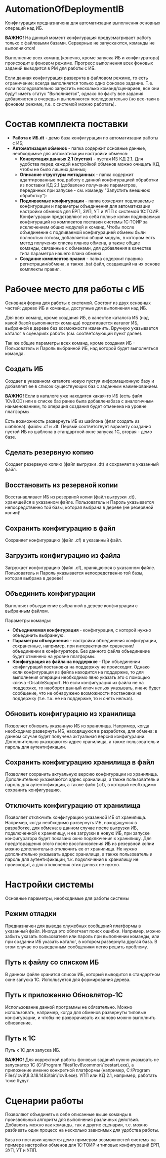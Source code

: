 ﻿# AutomationOfDeploymentIB
Конфигурация предназначена для автоматизации выполнения основных операций над ИБ.

**ВАЖНО!** На данный момент конфигурация предусматривает работу только с файловыми базами. Серверные не запускаются, команды не выполняются!

Выполнение всех команд (конечно, кроме запуска ИБ и конфигуратора) происходит в фоновом режиме. Прогресс выполнения всех фоновых заданий выводится в РМ для работы с ИБ.

Если данная конфигурация развернта в файловом режиме, то есть ограничение: всегда выполняется только одно фоновое задание. Т.е. если последовательно запустить несколько команд/сценариев, все они будут иметь статус "Выполняется", однако по факту все задания добавляются в очередь и выполняются последовательно (но все-таки в фоновом режиме, т.е. с системой можно работать).

# Состав комплекта поставки
* **Работа с ИБ.dt** - демо база конфигурации по автоматизации работы с ИБ;
* **Автоматизация обменов** - папка содержит основные данные, необходимые для автоматизации настройки обменов:
	* **Конвертация данных 2.1 (пустая)** - пустая ИБ КД 2.1. Для удобства перед каждой настройкой обменов можно очищать КД, чтобы не было лишних данных;
	* **Описание структуры метаданных** - папка содержит адаптированные под работу с данной конфигурацией обработки из поставки КД 2.1 (добавлено получение параметров, переданных при запуске - см. команду "Запустить внешнюю обработку"):
	* **Подливаемые конфигурации** - папка сожержит подливаемые конфигурации и параметры объединения для автоматизации настройки обменов для ЕРП, ЗУП, УТ и УПП с системой 1С:ТОИР. Конфигурации представляют из себя полные копии подливаемых конфигураций из комплектов поставки системы 1С:ТОИР за исключением общих модулей и команд. Чтобы после объединение с подливаемой конфигурацией обмены были полностью готовы, добавляется общий модуль, в котором есть метод получения списка планов обмена, а также общие команды, связанные с обменами, для добавления в качестве типа параметра нашего плана обмена.
	* **Создание комплектов правил** - папка содержит правила регистрации/обмена, а также .bat файл, создающий на их основе комплекты правил.

# Рабочее место для работы с ИБ
Основная форма для работы с системой.
Состоит из двух основных частей: дерево ИБ и команды, доступные для выполнения над ИБ.

Для всех команд, кроме создания ИБ, в качестве каталога ИБ (над какой базой выполняется команда) подтягивается каталог ИБ, выбранной в дереве без возможности изменить. Вручную указывается каталог в сценариях работы (см. соответсвующий пункт далее).

Так же общие параметры всех команд, кроме создания ИБ - Пользователь и Пароль выбранной ИБ, над которой будет выполняться команда.

## Создать ИБ
Создает в указанном каталоге новую пустуя информационную базу и добавляет ее в список существующих баз с заданным наименованием.

**ВАЖНО!** Если в каталоге уже находится какая-то ИБ (есть файл 1Cv8.CD) или в списке баз ранее была добавленабаза с аналогичным наименованием, то операция создания будет отменена на уровне платформы.

Есть возможность развернуть ИБ из шаблона (флаг создать из шаблона): файлы .cf и .dt. Первый соответствует варианту создания пустой ИБ из шаблона в стандартной окне запуска 1С, вторая - демо базе.

## Сделать резервную копию
Создает резервную копию (файл выгрузки .dt) и сохраняет в указанный файл.

## Восстановить из резервной копии
Восстанавливает ИБ из резервной копии (файл выгрузки .dt), хранящейся в указанном файле.
Пользователь и Пароль указывается непосредственно той базы, которая выбрана в дереве (не резервной копии)!

## Сохранить конфигурацию в файл
Сохраняет конфигурацию (файл .cf) в указанный файл.

## Загрузить конфигурацию из файла
Загружает конфигурацию (файл .cf), хранящююся в указанном файле.
Пользователь и Пароль указывается непосредственно той базы, которая выбрана в дереве!

## Объединить конфигурации
Выполняет объединение выбранной в дереве конфигурации с выбранным файлом.

Параметры команды:
* **Объединяемая конфигурация** - конфигурация, с которой нужно объединить выбранную.
* **Параметры объединения** - настройки объединения конфигурации, сохраненные, например, при интерактивном сравнении/объединении в конфигураторе. Без данного файла объединение будет отменено на уровне платформы.
* **Конфигурация из файла на поддержке** - При объединении конфигураций постановка на поддержку не происходит. Однако если конфигурация из файла находится на поддержке, то для выполнения операции необходимо явно указать это с помощью ключа -DisableSupport. Но если конфигурация из файла не на поддержке, то наоборот данный ключ нельзя указывать, иначе будет сообщение, что не обнаружено возможности постановки на поддержку (т.е. т.к. не на поддержке, то и снять нельзя).

## Обновить конфигурацию из хранилища
Позволяет обновить указанную ИБ из хранилища. Например, когда необходимо развернуть ИБ, находящуюся в разработке, для обмена: в данном случае будет получена актуальная версия конфигурации.
Дополнительно указываются адрес хранилища, а также пользователь и пароль для аутентификации.

## Сохранить конфигурацию хранилища в файл
Позволяет сохранить актуальную версию конфигурации из хранилища.
Дополнительно указываются адрес хранилища, а также пользователь и пароль для аутентификации, а также файл (.cf), в который необходимо сохранить конфигурацию.

## Отключить конфигурацию от хранилища
Позволяет отключить конфигурацию указанной ИБ от хранилища. Например, когда необходимо развернуть ИБ, находящуюся в разработке, для обмена: в данном случае после выгрузки ИБ, подключенной к хранилищу, и ее загрузки в новую ИБ, при запуске конфигуратора будет показано окно подключения к хранилищу. Для предотвращения этого после восстановления ИБ из резервной копии можно дополнительно отключить ее от хранилища.
Не нужно дополнительно указывать адрес хранилища, а также пользователь и пароль для аутентификации, т.к. подключения к хранилищу не происходит, а для отключения этих данных не нужно.

# Настройки системы
Основные параметры, необходимые для работы системы

## Режим отладки
Предназначен для вывода служебных сообщений платформы в указанный файл. Иногда это облегчает поиск ошибки. Например, можно забыть указать пользователя или пароль при выполнении команды, или при создании ИБ указать каталог, в котором развернута другая база. В этом случае по выведенным сообщениям легко решить проблему.

## Путь к файлу со списком ИБ
В данном файле хранится список ИБ, который выводится в стандартном окне запуска 1С. Используется для формирования дерева.

## Путь к приложению Обновлятор-1С
Использование данной программы не обязательно. Можно использовать, например, когда для обменов развернуты типовые конфигурации, и чтобы не разворачивать их заново можно выполнить обновление.

## Путь к 1С
Путь к 1С для запуска ИБ.

**ВАЖНО!** Для корректной работы фоновых заданий нужно указывать не запускатор 1С (C:\Program Files\1cv8\common\1cestart.exe), а приложение именно конкретной платформы (например, C:\Program Files\1cv8\8.3.18.1483\bin\1cv8.exe). УПП или КД 2.1, например, работать тоже будут.

# Сценарии работы
Позволяют объединять в себе описанные выше команды в произвольный алгоритм для выполнения различных действий. Добавлять можно как команды, так и другие сценарии, т.е. можно разбивать один процесс на несколько зависимых для удобства работы.

База из поставки является демо примером возможностей системы на примере настройки обменов для 1С:ТОИР и типовых конфигураций ЕРП, ЗУП, УТ и УПП.